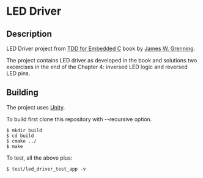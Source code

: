 # LED Driver

## Description

 LED Driver project from <a href="https://www.amazon.com/Driven-Development-Embedded-Pragmatic-Programmers-ebook/dp/B01D3TWF5M" target="_blank">TDD for Embedded C</a> book by <a href="https://wingman-sw.com/renaissance/" target="_blank">James W. Grenning</a>.

The project contains LED driver as developed in the book and solutions
two excercises in the end of the Chapter 4: inversed LED logic and
reversed LED pins.

## Building

The project uses <a href="https://github.com/ThrowTheSwitch/Unity">Unity</a>.

To build first clone this repository with --recursive option.
    
```
$ mkdir build
$ cd build
$ cmake ../
$ make
```

To test, all the above plus:

```
$ test/led_driver_test_app -v
```

